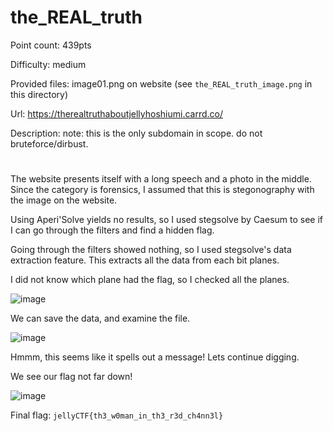 # the_REAL_truth
Point count: 439pts

Difficulty: medium

Provided files: image01.png on website (see `the_REAL_truth_image.png` in this directory)

Url: https://therealtruthaboutjellyhoshiumi.carrd.co/

Description: note: this is the only subdomain in scope. do not bruteforce/dirbust.

# 

The website presents itself with a long speech and a photo in the middle. Since the category is forensics, I assumed that this is stegonography with the image on the website. 

Using Aperi'Solve yields no results, so I used stegsolve by Caesum to see if I can go through the filters and find a hidden flag.

Going through the filters showed nothing, so I used stegsolve's data extraction feature. This extracts all the data from each bit planes.

I did not know which plane had the flag, so I checked all the planes.

![image](https://github.com/sa1181405/pbchocolate-private-writeups/assets/170969470/57a564a3-b506-4803-80f3-98ae623fc422)

We can save the data, and examine the file.

![image](https://github.com/sa1181405/pbchocolate-private-writeups/assets/170969470/61ae6a0e-3b1a-44d9-8495-a94a0f196db6)

Hmmm, this seems like it spells out a message! Lets continue digging.

We see our flag not far down!

![image](https://github.com/sa1181405/pbchocolate-private-writeups/assets/170969470/94e1bd72-664a-4069-9948-3c0d6217cfee)


Final flag: `jellyCTF{th3_w0man_in_th3_r3d_ch4nn3l}`
